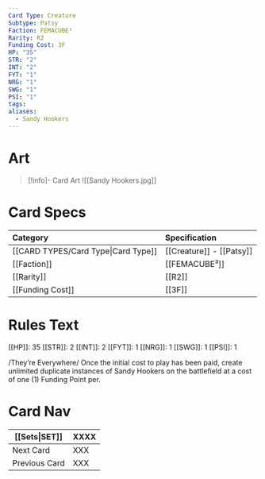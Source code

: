 ```yaml
---
Card Type: Creature
Subtype: Patsy
Faction: FEMACUBE³
Rarity: R2
Funding Cost: 3F
HP: "35"
STR: "2"
INT: "2"
FYT: "1"
NRG: "1"
SWG: "1"
PSI: "1"
tags: 
aliases:
  - Sandy Hookers
---
```

# Art

> [!info]- Card Art
> ![[Sandy Hookers.jpg]]

# Card Specs

| Category | Specification| 
| :--- | :--- |
| [[CARD TYPES/Card Type\|Card Type]] | [[Creature]] - [[Patsy]] |  
| [[Faction]] | [[FEMACUBE³]] |  
| [[Rarity]] | [[R2]] |  
| [[Funding Cost]] | [[3F]] |  

# Rules Text  

[[HP]]: 35 [[STR]]: 2 [[INT]]: 2 [[FYT]]: 1 [[NRG]]: 1 [[SWG]]: 1 [[PSI]]: 1  

/They’re Everywhere/ 
Once the initial cost to play has been paid, 
create unlimited duplicate instances of Sandy Hookers on the battlefield at a cost of one (1) Funding Point per.

# Card Nav

| [[Sets\|SET]] | XXXX |
| --- | --- |
| Next Card | XXX |
| Previous Card | XXX |

